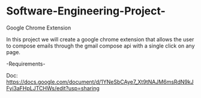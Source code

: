 # Software-Engineering-Project-
Google Chrome Extension 

In this project we will create a google chrome extension that allows the user to compose emails through the gmail compose api with a single click on any page.

-Requirements-
 
 Doc: https://docs.google.com/document/d/1YNeSbCAye7_Xt9tNAJM6msRdN9kJFyi3aFHpLJTCHWs/edit?usp=sharing
